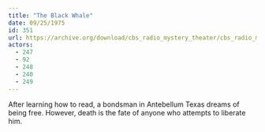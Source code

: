 ```yaml
---
title: "The Black Whale"
date: 09/25/1975
id: 351
url: https://archive.org/download/cbs_radio_mystery_theater/cbs_radio_mystery_theater-0351-0400.zip/cbs_radio_mystery_theater-0351-0400%2Fcbsrmt_0351_the_black_whale.mp3
actors:
  - 247
  - 92
  - 248
  - 240
  - 249
---
```

After learning how to read, a bondsman in Antebellum Texas dreams of being free. However, death is the fate of anyone who attempts to liberate him.